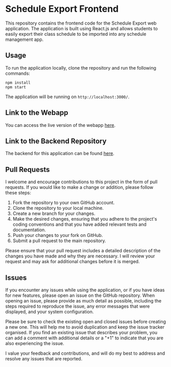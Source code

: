# Schedule Export Frontend

This repository contains the frontend code for the Schedule Export web application. The application is built using React.js and allows students to easily export their class schedule to be imported into any schedule management app.

## Usage

To run the application locally, clone the repository and run the following commands:

```
npm install
npm start
```

The application will be running on `http://localhost:3000/`.

## Link to the Webapp

You can access the live version of the webapp [here](https://western-schedule-exporter.web.app/).

## Link to the Backend Repository

The backend for this application can be found [here](https://github.com/ameenalasady/ScheduleExporterBackEnd).

## Pull Requests

I welcome and encourage contributions to this project in the form of pull requests. If you would like to make a change or addition, please follow these steps:

1. Fork the repository to your own GitHub account.
2. Clone the repository to your local machine.
3. Create a new branch for your changes.
4. Make the desired changes, ensuring that you adhere to the project's coding conventions and that you have added relevant tests and documentation.
5. Push your changes to your fork on GitHub.
6. Submit a pull request to the main repository.

Please ensure that your pull request includes a detailed description of the changes you have made and why they are necessary. I will review your request and may ask for additional changes before it is merged.

## Issues

If you encounter any issues while using the application, or if you have ideas for new features, please open an issue on the GitHub repository. When opening an issue, please provide as much detail as possible, including the steps required to reproduce the issue, any error messages that were displayed, and your system configuration.

Please be sure to check the existing open and closed issues before creating a new one. This will help me to avoid duplication and keep the issue tracker organised. If you find an existing issue that describes your problem, you can add a comment with additional details or a "+1" to indicate that you are also experiencing the issue.

I value your feedback and contributions, and will do my best to address and resolve any issues that are reported.
